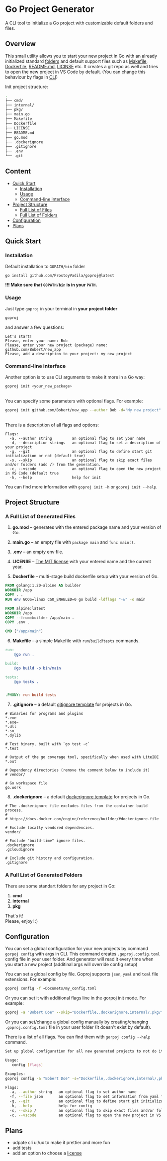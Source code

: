 # Go Project Generator

A CLI tool to initialize a Go project with customizable default folders and files.

## Overview

This small utility allows you to start your new project in Go with an already initialized standard [folders](#list-of-generated-folders) and default support files such as [Makefile](#list-of-generated-files), [Dockerfile](#list-of-generated-files), [README.md](#list-of-generated-files), [LICINSE](#list-of-generated-files) etc. It creates a git repo as well and tries to open the new project in VS Code by default. (You can change this behaviour by flags in [CLI](#command-line-interface))

Init project structure:

```bash
.
├── cmd/
├── internal/
├── pkg/
├── main.go
├── Makefile
├── Dockerfile
├── LICENSE
├── README.md
├── go.mod
├── .dockerignore
├── .gitignore
├── .env
└── .git
```

## Content

- [Quick Start](#quick-start)
  - [Installation](#installation)
  - [Usage](#usage)
  - [Command-line interface](#command-line-interface)
- [Project Structure](#project-structure)
  - [Full List of Files](#a-full-list-of-generated-files)
  - [Full List of Folders](#a-full-list-of-generated-folders)
- [Configuration](#configuration)
- [Plans](#plans)

## Quick Start

### Installation

Default installation to `GOPATH/bin` folder

```bash
go install github.com/ProstoyVadila/goproj@latest
```

**!!! Make sure that `GOPATH/bin` is in your `PATH`.**

### Usage

Just type `goproj` in your terminal in <b>your project folder</b>

```bash
goproj
```

and answer a few questions:

```
Let's start!
Please, enter your name: Bob
Please, enter your new project (package) name: github.com/Bobert/new_app
Please, add a description to your project: my new project
```

### Command-line interface

Another option is to use CLI arguments to make it more in a Go way:

```bash
goproj init <your_new_package>
```

\
You can specify some parameters with optional flags. For example:

```bash
goproj init github.com/Bobert/new_app --author Bob -d="My new project" --skip="Dockerfile,.dokerignore,internal/,pkg/"
```

\
There is a description of all flags and options:

```
Flags:
  -a, --author string         an optional flag to set your name
  -d, --description strings   an optional flag to set a description of your project
  -g, --git                   an optional flag to define start git initialization or not (default true)
  -s, --skip                  an optional flag to skip exact files and/or folders (add /) from the generation.
  -c, --vscode                an optional flag to open the new project in VS Code (default true
  -h, --help                  help for init
```

You can find more information with `goproj init -h` or `goproj init --help`.

## Project Structure

### A Full List of Generated Files

1. **go.mod** – generates with the entered package name and your version of Go.

2. **main.go** – an empty file with `package main` and `func main()`.

3. **.env** – an empty env file.

4. **LICENSE** – [The MIT license](https://opensource.org/license/mit/) with your entered name and the current year.

5. **Dockerfile** – multi-stage build dockerfile setup with your version of Go.

```Dockerfile
FROM golang:1.20-alpine AS builder
WORKDIR /app
COPY . .
RUN env GOOS=linux CGO_ENABLED=0 go build -ldflags "-w" -o main

FROM alpine:latest
WORKDIR /app
COPY --from=builder /app/main .
COPY .env .

CMD ["/app/main"]
```

6. **Makefile** – a simple Makefile with `run`/`build`/`tests` commands.

```Makefile
run:
	@go run .

build:
	@go build -o bin/main

tests:
	@go tests .


.PHONY: run build tests
```

7. **.gitignore** – a default [gitignore template](https://github.com/github/gitignore/blob/main/Go.gitignore) for projects in Go.

```gitignore
# Binaries for programs and plugins
*.exe
*.exe~
*.dll
*.so
*.dylib

# Test binary, built with `go test -c`
*.test

# Output of the go coverage tool, specifically when used with LiteIDE
*.out

# Dependency directories (remove the comment below to include it)
# vendor/

# Go workspace file
go.work
```

8. **.dockerignore** – a default [dockerignore template](https://github.com/GoogleCloudPlatform/golang-samples/blob/main/run/helloworld/.dockerignore) for projects in Go.

```dockerignore
# The .dockerignore file excludes files from the container build process.
#
# https://docs.docker.com/engine/reference/builder/#dockerignore-file

# Exclude locally vendored dependencies.
vendor/

# Exclude "build-time" ignore files.
.dockerignore
.gcloudignore

# Exclude git history and configuration.
.gitignore
```

### A Full List of Generated Folders

There are some standart folders for any project in Go:

1. **cmd**
2. **internal**
3. **pkg**

That's it! \
Please, enjoy! :)

## Configuration

You can set a global configuration for your new projects by command `gorpoj config` with args in CLI. This command creates `.goproj.config.toml` config file in your user folder. And generator will read it every time when you start a new project (additinal args will override config setup)

You can set a global config by file. Goproj supports `json`, `yaml` and `toml` file extensions.
For example:

```bash
goproj config -f ~Documets/my_config.toml
```

Or you can set it with additional flags line in the gorpoj init mode.
For example:

```bash
goproj -a "Bobert Doe" --skip="Dockerfile,.dockerignore,internal/,pkg/" --git=false --vscode=false
```

Or you can set/change a global config manually by creating/changing `.goproj.config.toml` file in your user folder (It doesn't exist by default).

There is a list of all flags. You can find them with `gorpoj config --help` command.

```bash
Set up global configuration for all new generated projects to not do it every time

Usage:
   config [flags]

Examples:
goproj config -a "Bobert Doe" -s="Dockerfile,.dockerignore,internal/,pkg/" --git=false --vscode=false

Flags:
  -a, --author string   an optional flag to set author name
  -f, --file json       an optional flag to set information from yaml file (supprots json, `yaml`, `toml`)
  -g, --git             an optional flag to define start git initialization or not (default true)
  -h, --help            help for config
  -s, --skip /          an optional flag to skip exact files and/or folders (add /) from the generation
  -c, --vscode          an optional flag to open the new project in VS Code (default true)
```

## Plans

- udpate cli ui/ux to make it prettier and more fun
- add tests
- add an option to choose a [license](https://choosealicense.com/)
